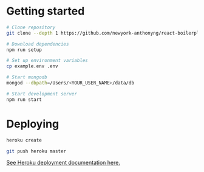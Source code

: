# Getting started
```bash
# Clone repository
git clone --depth 1 https://github.com/newyork-anthonyng/react-boilerplate.git <YOUR_PROJECT_NAME>

# Download dependencies
npm run setup

# Set up environment variables
cp example.env .env

# Start mongodb
mongod --dbpath=/Users/<YOUR_USER_NAME>/data/db

# Start development server
npm run start
```

# Deploying
```bash
heroku create

git push heroku master
```
[See Heroku deployment documentation here.](https://devcenter.heroku.com/articles/deploying-nodejs)
